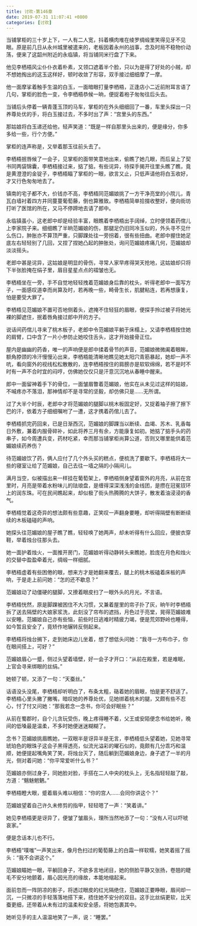 ```yaml
---
title: 讨欢-第146章
date: 2019-07-31 11:07:41 +0800
categories: [讨欢]
---
```


当铺掌柜的三十岁上下，一人有二人宽，抖着横肉堆在绫罗绸缎里笑得见牙不见眼。原是前几日从永州城里被遣来的，老板因着永州的战事，念及时局不稳物价动荡，便来了这韶州附近的永临镇，将当铺同米行盘了下来。

他见李栖梧风尘仆仆衣着朴素，又领口遮着半个脸，只以为是得了好处的小贼，却不想她掏出的这玉这样好，顿时收敛了形容，双手接过细细摩了一摩。

他一面摩挲着触手生温的白玉，一面暗眼打量李栖梧，正逢店小二近前附耳言语了几句，掌柜的脸色一变，令李栖梧恭候一晌，便捉着袍子匆匆往后头去。

当铺后头停着一辆青蓬玉顶的马车，掌柜的在外头细细回了一番，车里头探出一只养尊处优的手，将白玉接过去，不多时出了声：“宫里头的东西。”

那姑娘将白玉递还给他，轻声笑道：“既是一样自那里头出来的，便是缘分，你多多给一些，行个方便。”

掌柜的连声称是，又举着那玉往前头去了。

李栖梧抿唇候了一会子，见掌柜的面带笑意地出来，偷瞧了她几眼，而后呈上了契书同两袋锦囊，李栖梧接过来，掂了掂，有些诧异，待探手揭开往里头瞧了瞧，竟是黄澄澄的金锭子，李栖梧瞄了掌柜的一眼，欲言又止，只低声请他将白玉收好，才又行色匆匆地去了。

镇南的宅子都不大，价钱亦不高，李栖梧同范媚娘挑了一方干净亮堂的小院儿，青瓦白墙衬着四方井同蔓蔓葡萄藤，倒也算雅致。李栖梧简单拾掇收整好，便向街坊打听了医馆的所在，又马不停蹄地去请了郎中。

永临镇虽小，这老郎中却是经验丰富，眼瞧着李栖梧出手阔绰，立时便领着药倌儿上李家院子来。细细瞧了半晌范媚娘的伤，那腿足仍旧同冷玉似的，外头寻不见什么伤口，肿胀亦不算顶严重，只脚踝处往一旁拐着，很有些扭曲。老郎中握住她足底左右轻轻别了几回，又捏了捏她凸起的肿胀处，询问范媚娘疼痛几何，范媚娘却淡淡摇头。

老郎中甚是诧异，这姑娘是明显的骨伤，寻常人家早疼得哭天抢地，这姑娘却只将下半张脸掩在绢子里，眉目星星点点的褶皱也无。

李栖梧坐在一旁，手不自觉地轻轻拽着范媚娘身后靠的枕头，听得老郎中一面写方子，一面感叹道幸而尚算及时，若再晚一些，畸骨生长，肌腱粘连，若再想康复，怕是要受大罪了。

李栖梧见范媚娘不置可否地侧着头，遮掩不住轻狂的眉眼，便探手拎过被子将她光裸的脚遮住，抿着唇角接过郎中开的方子。

说话间药倌儿寻来了桃木板子，老郎中令范媚娘平躺于床榻上，又请李栖梧按住她的肩臂，口中含了一片小参防止她咬住舌头，这才开始接骨正位。

屋内是幽幽的药香，唯一的声响便是郎中揉着骨节的声音，范媚娘微微阖着眼眸，额角脖颈的冷汗慢慢沁出来，李栖梧能清晰地瞧见她太阳穴青筋暴起，她却一声不吭，看向窗外的视线松松散散的，连李栖梧按住的肩膀亦是软软绵绵，若不是时不时有一声不合时宜的闷哼，仿佛她仅仅只是汗意沉沉地从春睡中醒来。

郎中一面留神着手下的骨位，一面皱眉瞥着范媚娘，他实在从未见过这样的姑娘，不喊疼亦不落泪，那神情却不是寻常的坚毅，却仿佛只是……无所谓。

过了大半个时辰，老郎中才将范媚娘的腿脚以桃木板固定好，又捉着袖子擦了擦下巴的汗，依着方子细细嘱咐了一遭，这才携着药倌儿去了。

李栖梧抓完药回来，已是日渐西沉，范媚娘的脚踝当以断续、血竭、苏木、乳香每日外敷，兼着内服骨碎补，如此将养三月有余，方能康复如初。她掂了掂手头的药串子，如今周遭兵变，药材吃紧，幸而那当铺掌柜尚算公道，否则又哪里能供着范媚娘续药养伤？

待范媚娘饮了药，俩人应付了几个外头买的糕点，便梳洗了要歇下。李栖梧将大一些的寝室让给了范媚娘，自己去往一墙之隔的小隔间儿。

满月当空，似被描出来一样挂在葡萄架上，李栖梧侧身望着窗外的月亮，从前在宫里时，月亮是带着水粉味儿的珐琅盘，是缠得深深浅浅的金线团，是攒在冠冕钗环上的润东珠。可在民间瞧起来，却似极了街头热腾腾的大饼子，散发着油浸浸的香气。

李栖梧觉着这奇异的想法颇有些意趣，正笑叹一声翻身要睡，却听得隔壁有断断续续的木板磕碰的声响。

她探头往范媚娘的屋子瞧了瞧，轻轻唤了她两声，却未听得有什么回应，便披衣穿鞋，举着烛台往那头去。

她一面护着烛火，一面推开房门，范媚娘听得动静转头来瞧她，脸庞在月色和烛火的交替中盈盈牵着光，绸缎一样细腻。

李栖梧虚着有些困倦的眼，想来方才是她翻来覆去，腿上的桃木板磕着床板的声响，于是走上前问她：“怎的还不歇息？”

范媚娘动了动僵硬的腿脚，又撩着眼皮扫了一眼外头的月光，不言语。

李栖梧恍然，原是脚踝被困住不大习惯，又兼着屋里的帘子扑了灰，晌午时李栖梧拆了送去隔壁的大娘家浆洗，此刻没了帘布的遮挡，月色过于亮堂，晃得范媚娘难以安睡。范媚娘自己亦有些恼，前些时日逃难时精疲力竭，便是荒郊野岭也睡得，如今暂且安全了，竟矫作地辗转反侧起来。

李栖梧将烛台搁下，走到她床边儿坐着，想了想低头问她：“我寻一方布巾子，你在眼间搭上，可好？”

范媚娘眉心一蹙，侧过头望着墙壁，好一会子才开口：“从前在殿里，若是难眠，上官会寻来绑眼的丝绢。”

她顿了顿，又添了一句：“天蚕丝。”

话语没头没尾，李栖梧却听明白了，布条太粗，硌着她的眉眼，怕是更不舒适了。李栖梧心里头撇了撇嘴，暗叹她的养尊处优，见她绑着桃木的腿，又颇有些不忍心，忖了忖又问她：“那我若念一念书，你可会好眠些？”

从前在蜀郡时，自个儿贪玩受伤，晚上疼得睡不着，父王或安陌便念书给她听，晚间的低嗓最是温柔，不多时她便迷迷糊糊了。

念书？范媚娘挑眉瞧她，一双眼半是讶异半是无言，李栖梧低头望着她，见她寻常琥珀色的眼珠子这会子黑得透亮，似流光溢彩的曜石似的，竟颇有几分乖巧和温顺，她便提起嘴角笑了笑，将烛台灭了，随后躺到范媚娘身边，身子遮了一半的月光，侧对着问她：“你平常爱听什么书？”

范媚娘亦侧过身子，同她脸对脸，手搭在二人中央的枕头上，无名指轻轻敲了敲，方道：“魑魅魍魉。”

李栖梧瞪大眼，蹙着眉头难以相信：“你的宫人……会同你讲这个？”

范媚娘望着自己许久未修剪的指甲，轻轻嗯了一声：“笑着讲。”

她见李栖梧更是讶异了，便皱了皱眉头，理所当然地添了一句：“没有人可以吓唬哀家。”

便是念话本儿也不行。

李栖梧“噗嗤”一声笑出来，像月色扫过的葡萄藤上的白霜一样软糯，她笑着摇了摇头：“我不会讲这个。”

范媚娘瞄她一眼，平躺回身子，不欲多言地闭目，她的侧脸平静又张扬，卷翘的睫毛不安分地颤着，眉心因光亮的缘故，本能地缩起来。

面前忽而一阵阴凉的影子，将透过眼皮的红光隔绝住，范媚娘正要睁眼，眉间却一沉，一只微凉的手轻落落地搭下来，捂住她不安分的双目。这手比丝绢更软，比天蚕更细，还带着从未有过的温柔和安全感，将她包裹其中。

她听见手的主人温温地笑了一声，说：“睡罢。”

